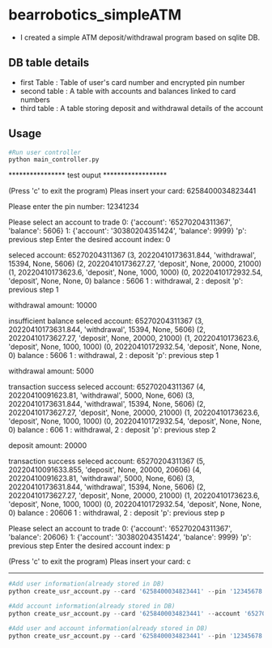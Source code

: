 # bearrobotics_simpleATM

* I created a simple ATM deposit/withdrawal program based on sqlite DB.


## DB table details
* first Table : Table of user's card number and encrypted pin number
* second table : A table with accounts and balances linked to card numbers
* third table : A table storing deposit and withdrawal details of the account

## Usage
```python
#Run user controller
python main_controller.py
```
**************** test ouput ******************

(Press 'c' to exit the program)
Pleas insert your card: 6258400034823441

Please enter the pin number: 12341234

Please select an account to trade
0: {'account': '65270204311367', 'balance': 5606}
1: {'account': '30380204351424', 'balance': 9999}
'p': previous step
Enter the desired account index: 0

seleced account: 65270204311367
(3, 20220410173631.844, 'withdrawal', 15394, None, 5606)
(2, 20220410173627.27, 'deposit', None, 20000, 21000)
(1, 20220410173623.6, 'deposit', None, 1000, 1000)
(0, 20220410172932.54, 'deposit', None, None, 0)
balance : 5606
1 : withdrawal, 2 : deposit
'p': previous step
1

withdrawal amount: 10000

insufficient balance
seleced account: 65270204311367
(3, 20220410173631.844, 'withdrawal', 15394, None, 5606)
(2, 20220410173627.27, 'deposit', None, 20000, 21000)
(1, 20220410173623.6, 'deposit', None, 1000, 1000)
(0, 20220410172932.54, 'deposit', None, None, 0)
balance : 5606
1 : withdrawal, 2 : deposit
'p': previous step
1

withdrawal amount: 5000

transaction success
seleced account: 65270204311367
(4, 20220410091623.81, 'withdrawal', 5000, None, 606)
(3, 20220410173631.844, 'withdrawal', 15394, None, 5606)
(2, 20220410173627.27, 'deposit', None, 20000, 21000)
(1, 20220410173623.6, 'deposit', None, 1000, 1000)
(0, 20220410172932.54, 'deposit', None, None, 0)
balance : 606
1 : withdrawal, 2 : deposit
'p': previous step
2

deposit amount: 20000

transaction success
seleced account: 65270204311367
(5, 20220410091633.855, 'deposit', None, 20000, 20606)
(4, 20220410091623.81, 'withdrawal', 5000, None, 606)
(3, 20220410173631.844, 'withdrawal', 15394, None, 5606)
(2, 20220410173627.27, 'deposit', None, 20000, 21000)
(1, 20220410173623.6, 'deposit', None, 1000, 1000)
(0, 20220410172932.54, 'deposit', None, None, 0)
balance : 20606
1 : withdrawal, 2 : deposit
'p': previous step
p

Please select an account to trade
0: {'account': '65270204311367', 'balance': 20606}
1: {'account': '30380204351424', 'balance': 9999}
'p': previous step
Enter the desired account index: p

(Press 'c' to exit the program)
Pleas insert your card: c
****************************************

```python
#Add user information(already stored in DB)
python create_usr_account.py --card '6258400034823441' --pin '12345678' --name 'Taeho_Jung' --year 29

#Add account information(already stored in DB)
python create_usr_account.py --card '6258400034823441' --account '65270204331637'

#Add user and account information(already stored in DB)
python create_usr_account.py --card '6258400034823441' --pin '12345678' --name 'Taeho_Jung' --year 29 --account '65270204331637'
```

